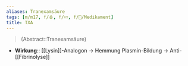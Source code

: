 ```yaml
---
aliases: Tranexamsäure
tags: [m/m17, f/🩸, f/💤, f/💊/Medikament]
title: TXA
---
```

> (Abstract::Tranexamsäure)
- **Wirkung**:: [[Lysin]]-Analogon → Hemmung Plasmin-Bildung → Anti-[[Fibrinolyse]]